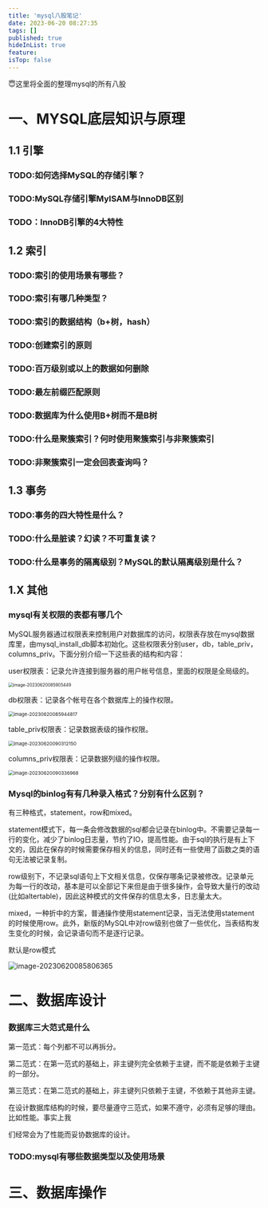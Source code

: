 ```yaml
---
title: 'mysql八股笔记'
date: 2023-06-20 08:27:35
tags: []
published: true
hideInList: true
feature: 
isTop: false
---
```

😇这里将全面的整理mysql的所有八股
<!-- more -->

# 一、MYSQL底层知识与原理

## 1.1 引擎

### TODO:如何选择MySQL的存储引擎？

### TODO:MySQL存储引擎MyISAM与InnoDB区别

### TODO：InnoDB引擎的4大特性

## 1.2 索引

### TODO:索引的使用场景有哪些？

### TODO:索引有哪几种类型？

### TODO:索引的数据结构（b+树，hash）

### TODO:创建索引的原则

### TODO:百万级别或以上的数据如何删除

### TODO:最左前缀匹配原则

### TODO:数据库为什么使用B+树而不是B树

### TODO:什么是聚簇索引？何时使用聚簇索引与非聚簇索引

### TODO:非聚簇索引一定会回表查询吗？

## 1.3 事务

### TODO:事务的四大特性是什么？

### TODO:什么是脏读？幻读？不可重复读？

### TODO:什么是事务的隔离级别？MySQL的默认隔离级别是什么？



## 1.X 其他

### mysql有关权限的表都有哪几个

MySQL服务器通过权限表来控制用户对数据库的访问，权限表存放在mysql数据库里，由mysql_install_db脚本初始化。这些权限表分别user，db，table_priv，columns_priv。下面分别介绍一下这些表的结构和内容：

user权限表：记录允许连接到服务器的用户帐号信息，里面的权限是全局级的。

<img src="https://gitee.com/yushen611/img/raw/master/image-20230620085905449.png" alt="image-20230620085905449" style="zoom:60%;" />

db权限表：记录各个帐号在各个数据库上的操作权限。

<img src="https://gitee.com/yushen611/img/raw/master/image-20230620085944817.png" alt="image-20230620085944817" style="zoom:67%;" />

table_priv权限表：记录数据表级的操作权限。

<img src="https://gitee.com/yushen611/img/raw/master/image-20230620090312150.png" alt="image-20230620090312150" style="zoom:67%;" />

columns_priv权限表：记录数据列级的操作权限。

<img src="https://gitee.com/yushen611/img/raw/master/image-20230620090336968.png" alt="image-20230620090336968" style="zoom:67%;" />

### Mysql的binlog有有几种录入格式？分别有什么区别？

有三种格式，statement，row和mixed。

statement模式下，每一条会修改数据的sql都会记录在binlog中。不需要记录每一行的变化，减少了binlog日志量，节约了IO，提高性能。由于sql的执行是有上下文的，因此在保存的时候需要保存相关的信息，同时还有一些使用了函数之类的语句无法被记录复制。

row级别下，不记录sql语句上下文相关信息，仅保存哪条记录被修改。记录单元为每一行的改动，基本是可以全部记下来但是由于很多操作，会导致大量行的改动(比如altertable)，因此这种模式的文件保存的信息太多，日志量太大。

mixed，一种折中的方案，普通操作使用statement记录，当无法使用statement的时候使用row。此外，新版的MySQL中对row级别也做了一些优化，当表结构发生变化的时候，会记录语句而不是逐行记录。

默认是row模式

![image-20230620085806365](https://gitee.com/yushen611/img/raw/master/image-20230620085806365.png)

### 



# 二、数据库设计

### **数据库三大范式是什么**

第一范式：每个列都不可以再拆分。

第二范式：在第一范式的基础上，非主键列完全依赖于主键，而不能是依赖于主键的一部分。

第三范式：在第二范式的基础上，非主键列只依赖于主键，不依赖于其他非主键。

在设计数据库结构的时候，要尽量遵守三范式，如果不遵守，必须有足够的理由。比如性能。事实上我

们经常会为了性能而妥协数据库的设计。

### TODO:mysql有哪些数据类型以及使用场景



# 三、数据库操作

